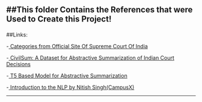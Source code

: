 ##This folder Contains the References that were Used to Create this Project!</p>
---
##Links:

<p>-<a href="https://cdnbbsr.s3waas.gov.in/s3ec0490f1f4972d133619a60c30f3559e/uploads/2024/04/2024042366.pdf"> Categories from Official Site Of Supreme Court Of India </a></p>
<p>-<a href="https://dl.acm.org/doi/10.1145/3626772.3657859"> CivilSum: A Dataset for Abstractive Summarization of Indian Court Decisions</a></p>
<p>-<a href="https://www.mdpi.com/2076-3417/13/12/7111"> T5 Based Model for Abstractive Summarization </a></p>
<p>-<a href="https://www.youtube.com/playlist?list=PLKnIA16_RmvZo7fp5kkIth6nRTeQQsjfX"> Introduction to the NLP by Nitish Singh(CampusX) </a></p>

---
